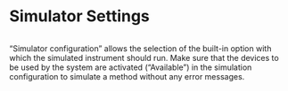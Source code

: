 # Simulator Settings

<figure><img src="../../../.gitbook/manual-images/assets/image (87).png" alt=""><figcaption></figcaption></figure>

“Simulator configuration” allows the selection of the built-in option with which the simulated instrument should run. Make sure that the devices to be used by the system are activated (“Available”) in the simulation configuration to simulate a method without any error messages.
